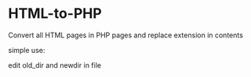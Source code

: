 # HTML-to-PHP
Convert all HTML pages in PHP pages and replace extension in contents

simple use:

edit old_dir and newdir in file
